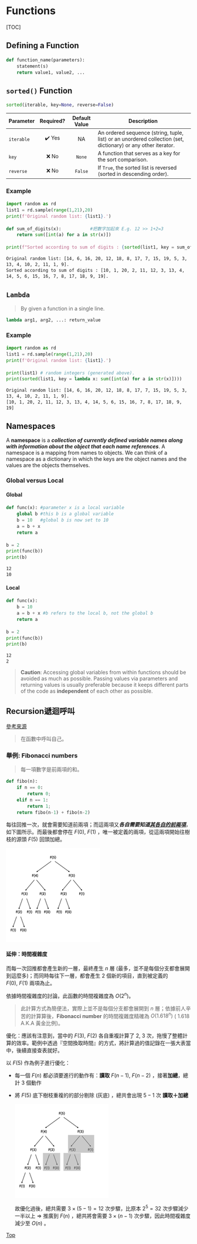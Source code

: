 # Functions

[TOC]

## Defining a Function

```python
def function_name(parameters):
	statement(s)
    return value1, value2, ...
```





## `sorted()` Function

```python
sorted(iterable, key=None, reverse=False)
```

| Parameter  | Required? | Default Value | Description                                                  |
| ---------- | :-------: | :-----------: | ------------------------------------------------------------ |
| `iterable` |   ✔️ Yes   |      NA       | An ordered sequence (string, tuple, list) or an unordered collection (set, dictionary) or any other iterator. |
| `key`      |   ❌ No    |    `None`     | A function that serves as a key for the sort comparison.     |
| `reverse`  |   ❌ No    |    `False`    | If `True`, the sorted list is reversed (sorted in descending order). |

### Example

```python
import random as rd
list1 = rd.sample(range(1,21),20)
print(f'Original random list: {list1}.')

def sum_of_digits(x):			#把數字加起來 E.g. 12 >> 1+2=3
    return sum([int(a) for a in str(x)])

print(f"Sorted according to sum of digits : {sorted(list1, key = sum_of_digits)}.")
```

```
Original random list: [14, 6, 16, 20, 12, 18, 8, 17, 7, 15, 19, 5, 3, 13, 4, 10, 2, 11, 1, 9].
Sorted according to sum of digits : [10, 1, 20, 2, 11, 12, 3, 13, 4, 14, 5, 6, 15, 16, 7, 8, 17, 18, 9, 19].
```





## `Lambda`

> By given a function in a single line.

```python
lambda arg1, arg2, ...: return_value
```

### Example

```python
import random as rd
list1 = rd.sample(range(1,21),20)
print(f'Original random list: {list1}.')

print(list1) # random integers (generated above).
print(sorted(list1, key = lambda x: sum([int(a) for a in str(x)])))
```

```
Original random list: [14, 6, 16, 20, 12, 18, 8, 17, 7, 15, 19, 5, 3, 13, 4, 10, 2, 11, 1, 9].
[10, 1, 20, 2, 11, 12, 3, 13, 4, 14, 5, 6, 15, 16, 7, 8, 17, 18, 9, 19]
```





## Namespaces

A **namespace** is a ***collection of currently defined variable names along with information about the object that each name references***. A namespace is a mapping from names to objects. We can think of a namespace as a dictionary in which the keys are the object names and the values are the objects themselves.

### Global versus Local

#### Global

```python
def func(x): #parameter x is a local variable
    global b #this b is a global variable
    b = 10   #global b is now set to 10
    a = b + x
    return a

b = 2
print(func(b))
print(b)
```

```
12
10
```

#### Local

```python
def func(x):
    b = 10
    a = b + x #b refers to the local b, not the global b
    return a

b = 2
print(func(b))
print(b)
```

```
12
2
```

> **Caution**: Accessing global variables from within functions should be avoided as much as possible. Passing values via parameters and returning values is usually preferable because it keeps different parts of the code as **independent** of each other as possible.



## Recursion遞迴呼叫

[參考來源](https://medium.com/appworks-school/初學者學演算法-從費氏數列認識何謂遞迴-dea15d2808a3)

> 在函數中呼叫自己。

### 舉例: Fibonacci numbers

> 每一項數字是前兩項的和。

```python
def fibo(n):
    if n == 0:
        return 0;
    elif n == 1:
        return 1;
    return fibo(n-1) + fibo(n-2)
```

每往回推一次，就會需要知道前兩項；而這兩項又***各自需要知道<u>其各自的前兩項</u>***，如下圖所示。而最後都會停在 $F(0),\ F(1)$ ，唯一被定義的兩項，從這兩項開始往樹枝的源頭 $F(5)$ 回頭加總。

<img src="img/fibo.jpeg" alt="fibo" style="zoom: 25%;" >

#### 延伸：時間複雜度

而每一次回推都會產生新的一層，最終產生 $n$ 層 (最多，並不是每個分支都會展開到這麼多)；而同時每往下一層，都會產生 $2$ 個新的項目，直到被定義的 $F(0),\ F(1)$ 兩項為止。

依據時間複雜度的討論，此函數的時間複雜度為 $O(2^n)$。

> 此計算方式為簡便法，實際上並不是每個分支都會展開到 $n$ 層；依據前人辛苦的計算算後，**Fibonacci number** 的時間複雜度精確為 $O(1.618^n)$ ( $1.618$ A.K.A 黃金比例)。

優化：應該有注意到，當中的 $F(3),\ F(2)$ 各自重複計算了 $2,\ 3$ 次，拖慢了整體計算的效率。範例中透過『空間換取時間』的方式，將計算過的值記錄在一張大表當中，後續直接查表就好。

以 $F(5)$ 作為例子進行優化：

- 每一個 $F(n)$ 都必須要進行的動作有：**讀取** $F(n-1),\ F(n-2)$ ，接著**加總**，總計 $3$ 個動作

- 將 $F(5)$ 底下樹枝重複的的部分剔除 (灰底) ，總共會出現 $5-1$ 次 **讀取＋加總**

    <img src="img/fibo_opt.jpeg" alt="fibo" style="zoom: 25%;" >

    故優化過後，總共需要 $3 \times (5-1)=12$ 次步驟，比原本 $2^5=32$ 次步驟減少一半以上 $\Rightarrow$ 推廣到 $F(n)$ ，總共將會需要 $3 \times (n-1)$ 次步驟，因此時間複雜度減少至 $O(n)$ 。 

[Top](#Functions)
